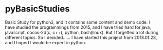 # pyBasicStudies
Basic Study for python3, and it contains some content and demo code.
I have studied the programmings from 2015, and I have tried hard for java, javascript, cocos-2d(c, c++), python, bash(linux).
But I forgetted a lot during different topics. 
So I decided......
I have started this project from 2018.01.23, and I hoped I would be expert in python.



